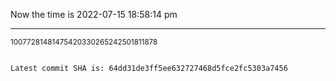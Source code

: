 Now the time is 2022-07-15 18:58:14 pm

---

<small>10077281481475420330265242501811878</small>

```txt

Latest commit SHA is: 64dd31de3ff5ee632727468d5fce2fc5303a7456
```
